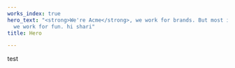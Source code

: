 ```yaml
---
works_index: true
hero_text: "<strong>We're Acme</strong>, we work for brands. But most importantly,
  we work for fun. hi shari"
title: Hero

---
```

<Hero :text="$page.frontmatter.hero_text" /> test <WorksList />